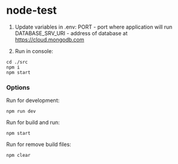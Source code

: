 # node-test

1) Update variables in .env:
  PORT - port where application will run
  DATABASE_SRV_URI - address of database at https://cloud.mongodb.com

2) Run in console:

```
cd ./src
npm i
npm start
```

### Options
Run for development:
```
npm run dev
```
Run for build and run:
```
npm start
```
Run for remove build files:
```
npm clear
```
